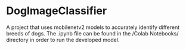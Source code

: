 # DogImageClassifier
 A project that uses mobilenetv2 models to accurately identify different breeds of dogs. 
The .ipynb file can be found in the /Colab Notebooks/ directory in order to run the developed model.
